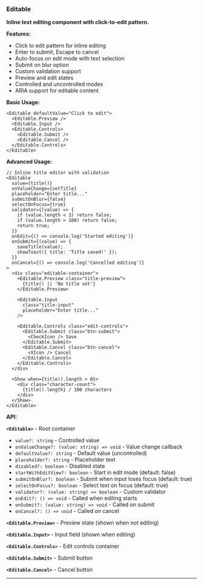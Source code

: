 ### Editable

**Inline text editing component with click-to-edit pattern.**

**Features:**
- Click to edit pattern for inline editing
- Enter to submit, Escape to cancel
- Auto-focus on edit mode with text selection
- Submit on blur option
- Custom validation support
- Preview and edit states
- Controlled and uncontrolled modes
- ARIA support for editable content

**Basic Usage:**

```tsx
<Editable defaultValue="Click to edit">
  <Editable.Preview />
  <Editable.Input />
  <Editable.Controls>
    <Editable.Submit />
    <Editable.Cancel />
  </Editable.Controls>
</Editable>
```

**Advanced Usage:**

```tsx
// Inline title editor with validation
<Editable
  value={title()}
  onValueChange={setTitle}
  placeholder="Enter title..."
  submitOnBlur={false}
  selectOnFocus={true}
  validator={(value) => {
    if (value.length < 3) return false;
    if (value.length > 100) return false;
    return true;
  }}
  onEdit={() => console.log('Started editing')}
  onSubmit={(value) => {
    saveTitle(value);
    showToast({ title: 'Title saved!' });
  }}
  onCancel={() => console.log('Cancelled editing')}
>
  <div class="editable-container">
    <Editable.Preview class="title-preview">
      {title() || 'No title set'}
    </Editable.Preview>

    <Editable.Input
      class="title-input"
      placeholder="Enter title..."
    />

    <Editable.Controls class="edit-controls">
      <Editable.Submit class="btn-submit">
        <CheckIcon /> Save
      </Editable.Submit>
      <Editable.Cancel class="btn-cancel">
        <XIcon /> Cancel
      </Editable.Cancel>
    </Editable.Controls>
  </div>

  <Show when={title().length > 0}>
    <div class="character-count">
      {title().length} / 100 characters
    </div>
  </Show>
</Editable>
```

**API:**

**`<Editable>`** - Root container
- `value?: string` - Controlled value
- `onValueChange?: (value: string) => void` - Value change callback
- `defaultValue?: string` - Default value (uncontrolled)
- `placeholder?: string` - Placeholder text
- `disabled?: boolean` - Disabled state
- `startWithEditView?: boolean` - Start in edit mode (default: false)
- `submitOnBlur?: boolean` - Submit when input loses focus (default: true)
- `selectOnFocus?: boolean` - Select text on focus (default: true)
- `validator?: (value: string) => boolean` - Custom validator
- `onEdit?: () => void` - Called when editing starts
- `onSubmit?: (value: string) => void` - Called on submit
- `onCancel?: () => void` - Called on cancel

**`<Editable.Preview>`** - Preview state (shown when not editing)

**`<Editable.Input>`** - Input field (shown when editing)

**`<Editable.Controls>`** - Edit controls container

**`<Editable.Submit>`** - Submit button

**`<Editable.Cancel>`** - Cancel button

---

